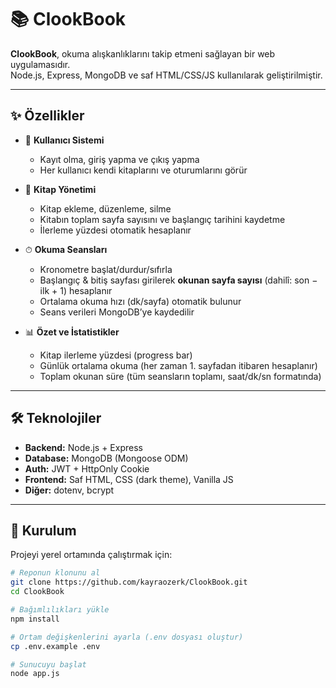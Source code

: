 # 📚 ClookBook

**ClookBook**, okuma alışkanlıklarını takip etmeni sağlayan bir web uygulamasıdır.  
Node.js, Express, MongoDB ve saf HTML/CSS/JS kullanılarak geliştirilmiştir.  

---

## ✨ Özellikler

- 🔐 **Kullanıcı Sistemi**
  - Kayıt olma, giriş yapma ve çıkış yapma
  - Her kullanıcı kendi kitaplarını ve oturumlarını görür

- 📖 **Kitap Yönetimi**
  - Kitap ekleme, düzenleme, silme
  - Kitabın toplam sayfa sayısını ve başlangıç tarihini kaydetme
  - İlerleme yüzdesi otomatik hesaplanır

- ⏱ **Okuma Seansları**
  - Kronometre başlat/durdur/sıfırla
  - Başlangıç & bitiş sayfası girilerek **okunan sayfa sayısı** (dahilî: son − ilk + 1) hesaplanır
  - Ortalama okuma hızı (dk/sayfa) otomatik bulunur
  - Seans verileri MongoDB’ye kaydedilir

- 📊 **Özet ve İstatistikler**
  - Kitap ilerleme yüzdesi (progress bar)
  - Günlük ortalama okuma (her zaman 1. sayfadan itibaren hesaplanır)
  - Toplam okunan süre (tüm seansların toplamı, saat/dk/sn formatında)

---

## 🛠 Teknolojiler

- **Backend:** Node.js + Express
- **Database:** MongoDB (Mongoose ODM)
- **Auth:** JWT + HttpOnly Cookie
- **Frontend:** Saf HTML, CSS (dark theme), Vanilla JS
- **Diğer:** dotenv, bcrypt

---

## 🚀 Kurulum

Projeyi yerel ortamında çalıştırmak için:

```bash
# Reponun klonunu al
git clone https://github.com/kayraozerk/ClookBook.git
cd ClookBook

# Bağımlılıkları yükle
npm install

# Ortam değişkenlerini ayarla (.env dosyası oluştur)
cp .env.example .env

# Sunucuyu başlat
node app.js
